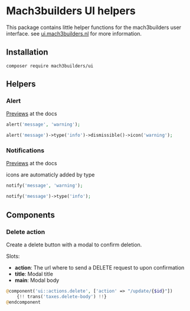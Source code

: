 # Mach3builders UI helpers
This package contains little helper functions for the mach3builders user interface. see [ui.mach3builders.nl](http://ui.mach3builders.nl/) for more information.

## Installation

```
composer require mach3builders/ui
```

## Helpers

### Alert
[Previews](http://ui.mach3builders.nl/components/alert/) at the docs

```php
alert('message', 'warning');

alert('message')->type('info')->dismissible()->icon('warning');
```

### Notifications
[Previews](http://ui.mach3builders.nl/components/notificio/) at the docs

icons are automaticly added by type

```php
notify('message', 'warning');

notify('message')->type('info');
```

## Components

### Delete action

Create a delete button with a modal to confirm deletion.

Slots:
- **action**: The url where to send a DELETE request to upon confirmation
- **title**: Modal title
- **main**: Modal body

```php
@component('ui::actions.delete', ['action' => "/update/{$id}"])
    {!! trans('taxes.delete-body') !!}
@endcomponent
```